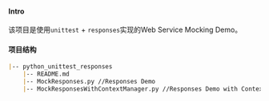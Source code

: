 #### Intro
该项目是使用`unittest` + `responses`实现的Web Service Mocking Demo。

#### 项目结构
```md
|-- python_unittest_responses
    |-- README.md
    |-- MockResponses.py //Responses Demo
    |-- MockResponsesWithContextManager.py //Responses Demo with Context Manager
```
